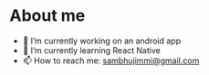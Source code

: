 # About me

- 🔭 I’m currently working on an android app
- 🌱 I’m currently learning React Native
- 📫 How to reach me: sambhujimmi@gmail.com

